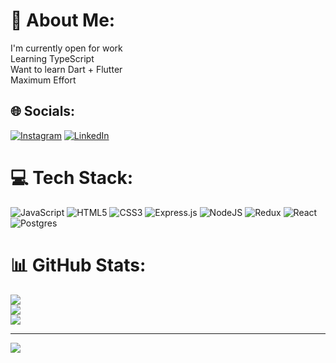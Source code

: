 # 💫 About Me:
I'm currently open for work<br>Learning TypeScript<br>Want to learn Dart + Flutter<br>Maximum Effort


## 🌐 Socials:
[![Instagram](https://img.shields.io/badge/Instagram-%23E4405F.svg?logo=Instagram&logoColor=white)](https://instagram.com/cerp.279) [![LinkedIn](https://img.shields.io/badge/LinkedIn-%230077B5.svg?logo=linkedin&logoColor=white)](https://linkedin.com/in/cerp279) 

# 💻 Tech Stack:
![JavaScript](https://img.shields.io/badge/javascript-%23323330.svg?style=for-the-badge&logo=javascript&logoColor=%23F7DF1E) ![HTML5](https://img.shields.io/badge/html5-%23E34F26.svg?style=for-the-badge&logo=html5&logoColor=white) ![CSS3](https://img.shields.io/badge/css3-%231572B6.svg?style=for-the-badge&logo=css3&logoColor=white) ![Express.js](https://img.shields.io/badge/express.js-%23404d59.svg?style=for-the-badge&logo=express&logoColor=%2361DAFB) ![NodeJS](https://img.shields.io/badge/node.js-6DA55F?style=for-the-badge&logo=node.js&logoColor=white) ![Redux](https://img.shields.io/badge/redux-%23593d88.svg?style=for-the-badge&logo=redux&logoColor=white) ![React](https://img.shields.io/badge/react-%2320232a.svg?style=for-the-badge&logo=react&logoColor=%2361DAFB) ![Postgres](https://img.shields.io/badge/postgres-%23316192.svg?style=for-the-badge&logo=postgresql&logoColor=white)
# 📊 GitHub Stats:
![](https://github-readme-stats.vercel.app/api?username=CERP27&theme=radical&hide_border=false&include_all_commits=false&count_private=false)<br/>
![](https://github-readme-streak-stats.herokuapp.com/?user=CERP27&theme=radical&hide_border=false)<br/>
![](https://github-readme-stats.vercel.app/api/top-langs/?username=CERP27&theme=radical&hide_border=false&include_all_commits=false&count_private=false&layout=compact)

---
[![](https://visitcount.itsvg.in/api?id=CERP27&icon=2&color=11)](https://visitcount.itsvg.in)

<!-- Proudly created with GPRM ( https://gprm.itsvg.in ) -->
